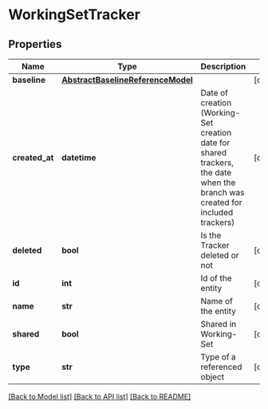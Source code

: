 # WorkingSetTracker

## Properties
Name | Type | Description | Notes
------------ | ------------- | ------------- | -------------
**baseline** | [**AbstractBaselineReferenceModel**](AbstractBaselineReferenceModel.md) |  | [optional] 
**created_at** | **datetime** | Date of creation (Working-Set creation date for shared trackers, the date when the branch was created for included trackers) | [optional] 
**deleted** | **bool** | Is the Tracker deleted or not | [optional] 
**id** | **int** | Id of the entity | [optional] 
**name** | **str** | Name of the entity | [optional] 
**shared** | **bool** | Shared in Working-Set | [optional] 
**type** | **str** | Type of a referenced object | [optional] 

[[Back to Model list]](../README.md#documentation-for-models) [[Back to API list]](../README.md#documentation-for-api-endpoints) [[Back to README]](../README.md)

